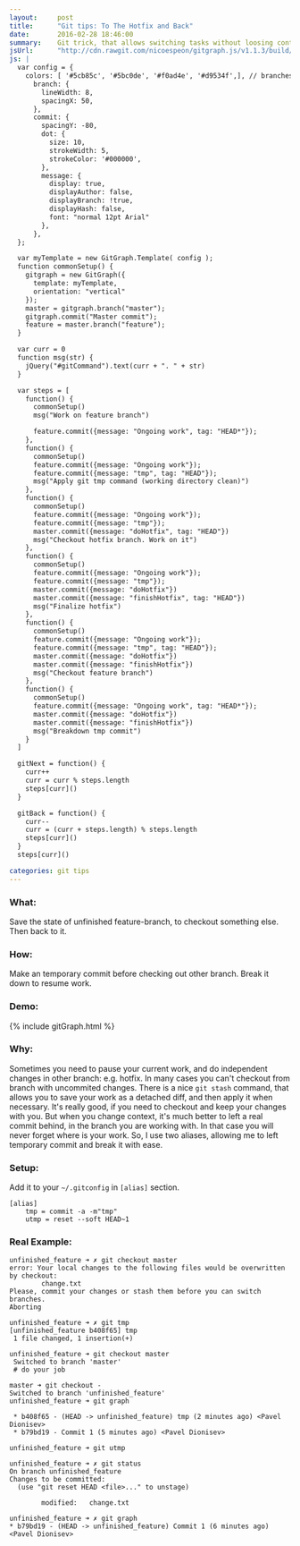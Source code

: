 ```yaml
---
layout:     post
title:      "Git tips: To The Hotfix and Back"
date:       2016-02-28 18:46:00
summary:    Git trick, that allows switching tasks without loosing context and messing with stash.
jsUrl:      "http://cdn.rawgit.com/nicoespeon/gitgraph.js/v1.1.3/build/gitgraph.js"
js: |
  var config = { 
    colors: [ '#5cb85c', '#5bc0de', '#f0ad4e', '#d9534f',], // branches colors, 1 per column
      branch: {
        lineWidth: 8,
        spacingX: 50,
      },
      commit: {
        spacingY: -80,
        dot: {
          size: 10,
          strokeWidth: 5,
          strokeColor: '#000000',
        },
        message: {
          display: true,
          displayAuthor: false,
          displayBranch: !true,
          displayHash: false,
          font: "normal 12pt Arial"
        },
      },
  };

  var myTemplate = new GitGraph.Template( config );
  function commonSetup() {
    gitgraph = new GitGraph({
      template: myTemplate,
      orientation: "vertical"
    });
    master = gitgraph.branch("master");
    gitgraph.commit("Master commit");
    feature = master.branch("feature");
  }

  var curr = 0
  function msg(str) {
    jQuery("#gitCommand").text(curr + ". " + str)
  }

  var steps = [
    function() {
      commonSetup()
      msg("Work on feature branch")

      feature.commit({message: "Ongoing work", tag: "HEAD*"});
    },
    function() {
      commonSetup()
      feature.commit({message: "Ongoing work"});
      feature.commit({message: "tmp", tag: "HEAD"});
      msg("Apply git tmp command (working directory clean)")
    },
    function() {
      commonSetup()
      feature.commit({message: "Ongoing work"});
      feature.commit({message: "tmp"});
      master.commit({message: "doHotfix", tag: "HEAD"})
      msg("Checkout hotfix branch. Work on it")
    },
    function() {
      commonSetup()
      feature.commit({message: "Ongoing work"});
      feature.commit({message: "tmp"});
      master.commit({message: "doHotfix"})
      master.commit({message: "finishHotfix", tag: "HEAD"})
      msg("Finalize hotfix")
    },
    function() {
      commonSetup()
      feature.commit({message: "Ongoing work"});
      feature.commit({message: "tmp", tag: "HEAD"});
      master.commit({message: "doHotfix"})
      master.commit({message: "finishHotfix"})
      msg("Checkout feature branch")
    },
    function() {
      commonSetup()
      feature.commit({message: "Ongoing work", tag: "HEAD*"});
      master.commit({message: "doHotfix"})
      master.commit({message: "finishHotfix"})
      msg("Breakdown tmp commit")
    }
  ]

  gitNext = function() {
    curr++
    curr = curr % steps.length
    steps[curr]()
  }

  gitBack = function() {
    curr--
    curr = (curr + steps.length) % steps.length
    steps[curr]()
  }
  steps[curr]()

categories: git tips
---
```


### What:
Save the state of unfinished feature-branch, to checkout something else. Then back to it.  

### How:
Make an temporary commit before checking out other branch. Break it down to resume work.

### Demo:
{% include gitGraph.html %}

### Why:
Sometimes you need to pause your current work, and do independent changes in other branch: e.g. hotfix. In many cases you can't checkout from branch with uncommited changes. 
There is a nice `git stash` command, that allows you to save your work as a detached diff, and then apply it when necessary. It's really good, if you need to checkout and keep your changes with you.
But when you change context, it's much better to left a real commit behind, in the branch you are working with. In that case you will never forget where is your work. So, I use two aliases, allowing me to left temporary commit and break it with ease.

### Setup:
Add it to your `~/.gitconfig` in `[alias]` section.

```
[alias]
    tmp = commit -a -m"tmp"
    utmp = reset --soft HEAD~1
```

### Real Example:
```
unfinished_feature ➜ ✗ git checkout master 
error: Your local changes to the following files would be overwritten by checkout:
        change.txt
Please, commit your changes or stash them before you can switch branches.
Aborting

unfinished_feature ➜ ✗ git tmp
[unfinished_feature b408f65] tmp
 1 file changed, 1 insertion(+)

unfinished_feature ➜ git checkout master
 Switched to branch 'master'
 # do your job

master ➜ git checkout -
Switched to branch 'unfinished_feature'
unfinished_feature ➜ git graph

 * b408f65 - (HEAD -> unfinished_feature) tmp (2 minutes ago) <Pavel Dionisev>
 * b79bd19 - Commit 1 (5 minutes ago) <Pavel Dionisev>

unfinished_feature ➜ git utmp

unfinished_feature ➜ ✗ git status
On branch unfinished_feature
Changes to be committed:
  (use "git reset HEAD <file>..." to unstage)

        modified:   change.txt

unfinished_feature ➜ ✗ git graph
* b79bd19 - (HEAD -> unfinished_feature) Commit 1 (6 minutes ago) <Pavel Dionisev>
```
